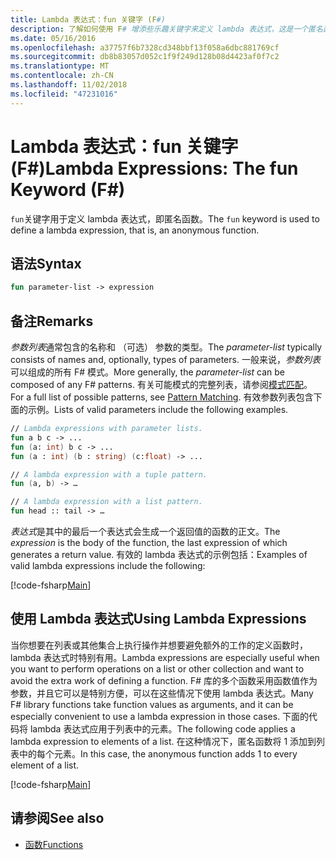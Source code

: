 ```yaml
---
title: Lambda 表达式：fun 关键字 (F#)
description: 了解如何使用 F# 增添些乐趣关键字来定义 lambda 表达式，这是一个匿名函数。
ms.date: 05/16/2016
ms.openlocfilehash: a37757f6b7328cd348bbf13f058a6dbc881769cf
ms.sourcegitcommit: db8b83057d052c1f9f249d128b08d4423af0f7c2
ms.translationtype: MT
ms.contentlocale: zh-CN
ms.lasthandoff: 11/02/2018
ms.locfileid: "47231016"
---
```

# <a name="lambda-expressions-the-fun-keyword-f"></a><span data-ttu-id="065ba-103">Lambda 表达式：fun 关键字 (F#)</span><span class="sxs-lookup"><span data-stu-id="065ba-103">Lambda Expressions: The fun Keyword (F#)</span></span>

<span data-ttu-id="065ba-104">`fun`关键字用于定义 lambda 表达式，即匿名函数。</span><span class="sxs-lookup"><span data-stu-id="065ba-104">The `fun` keyword is used to define a lambda expression, that is, an anonymous function.</span></span>

## <a name="syntax"></a><span data-ttu-id="065ba-105">语法</span><span class="sxs-lookup"><span data-stu-id="065ba-105">Syntax</span></span>

```fsharp
fun parameter-list -> expression
```

## <a name="remarks"></a><span data-ttu-id="065ba-106">备注</span><span class="sxs-lookup"><span data-stu-id="065ba-106">Remarks</span></span>

<span data-ttu-id="065ba-107">*参数列表*通常包含的名称和 （可选） 参数的类型。</span><span class="sxs-lookup"><span data-stu-id="065ba-107">The *parameter-list* typically consists of names and, optionally, types of parameters.</span></span> <span data-ttu-id="065ba-108">一般来说，*参数列表*可以组成的所有 F# 模式。</span><span class="sxs-lookup"><span data-stu-id="065ba-108">More generally, the *parameter-list* can be composed of any F# patterns.</span></span> <span data-ttu-id="065ba-109">有关可能模式的完整列表，请参阅[模式匹配](../pattern-matching.md)。</span><span class="sxs-lookup"><span data-stu-id="065ba-109">For a full list of possible patterns, see [Pattern Matching](../pattern-matching.md).</span></span> <span data-ttu-id="065ba-110">有效参数列表包含下面的示例。</span><span class="sxs-lookup"><span data-stu-id="065ba-110">Lists of valid parameters include the following examples.</span></span>

```fsharp
// Lambda expressions with parameter lists.
fun a b c -> ...
fun (a: int) b c -> ...
fun (a : int) (b : string) (c:float) -> ...

// A lambda expression with a tuple pattern.
fun (a, b) -> …

// A lambda expression with a list pattern.
fun head :: tail -> …
```

<span data-ttu-id="065ba-111">*表达式*是其中的最后一个表达式会生成一个返回值的函数的正文。</span><span class="sxs-lookup"><span data-stu-id="065ba-111">The *expression* is the body of the function, the last expression of which generates a return value.</span></span> <span data-ttu-id="065ba-112">有效的 lambda 表达式的示例包括：</span><span class="sxs-lookup"><span data-stu-id="065ba-112">Examples of valid lambda expressions include the following:</span></span>

[!code-fsharp[Main](../../../../samples/snippets/fsharp/lang-ref-1/snippet301.fs)]

## <a name="using-lambda-expressions"></a><span data-ttu-id="065ba-113">使用 Lambda 表达式</span><span class="sxs-lookup"><span data-stu-id="065ba-113">Using Lambda Expressions</span></span>

<span data-ttu-id="065ba-114">当你想要在列表或其他集合上执行操作并想要避免额外的工作的定义函数时，lambda 表达式时特别有用。</span><span class="sxs-lookup"><span data-stu-id="065ba-114">Lambda expressions are especially useful when you want to perform operations on a list or other collection and want to avoid the extra work of defining a function.</span></span> <span data-ttu-id="065ba-115">F# 库的多个函数采用函数值作为参数，并且它可以是特别方便，可以在这些情况下使用 lambda 表达式。</span><span class="sxs-lookup"><span data-stu-id="065ba-115">Many F# library functions take function values as arguments, and it can be especially convenient to use a lambda expression in those cases.</span></span> <span data-ttu-id="065ba-116">下面的代码将 lambda 表达式应用于列表中的元素。</span><span class="sxs-lookup"><span data-stu-id="065ba-116">The following code applies a lambda expression to elements of a list.</span></span> <span data-ttu-id="065ba-117">在这种情况下，匿名函数将 1 添加到列表中的每个元素。</span><span class="sxs-lookup"><span data-stu-id="065ba-117">In this case, the anonymous function adds 1 to every element of a list.</span></span>

[!code-fsharp[Main](../../../../samples/snippets/fsharp/lang-ref-1/snippet302.fs)]

## <a name="see-also"></a><span data-ttu-id="065ba-118">请参阅</span><span class="sxs-lookup"><span data-stu-id="065ba-118">See also</span></span>

- [<span data-ttu-id="065ba-119">函数</span><span class="sxs-lookup"><span data-stu-id="065ba-119">Functions</span></span>](index.md)
